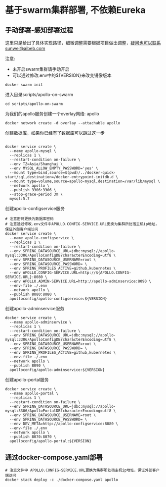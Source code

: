 # 基于swarm集群部署, 不依赖Eureka

## 手动部署-感知部署过程

这里只是给出了具体实现路径，细微调整需要根据项目做出调整，疑问也可以联系sunwei@aibeb.com

注意:
* 未开启swarm集群请手动开启
* 可以通过修改.env中的${VERSION}来改变镜像版本


```shell
docker swarm init
```

进入目录scripts/apollo-on-swarm

```shell
cd scripts/apollo-on-swarm
```

为我们的apollo服务创建一个overlay网络: apollo

```shell
docker network create -d overlay --attachable apollo
```

创建数据库，如果你已经有了数据库可以跳过这一步
```shell

docker service create \
  --name apollo-mysql \
  --replicas 1 \
  --restart-condition on-failure \
  --env TZ=Asia/Shanghai \
  --env MYSQL_ALLOW_EMPTY_PASSWORD='yes' \
  --mount type=bind,source=$(pwd)/../docker-quick-start/sql,destination=/docker-entrypoint-initdb.d \
  --mount type=volume,source=apollo-mysql,destination=/var/lib/mysql \
  --network apollo \
  --publish 3306:3306 \
  --stop-grace-period 3m \
  mysql:5.7

```

创建apollo-configservice服务

```shell
# 注意密码更换为数据库密码
# 注意通过修改.env文件中APOLLO.CONFIG-SERVICE.URL更换为集群所处宿主机ip地址，保证外部客户端访问
docker service create \
  --name apollo-configservice \
  --replicas 1 \
  --restart-condition on-failure \
  --env SPRING_DATASOURCE_URL=jdbc:mysql://apollo-mysql:3306/ApolloConfigDB?characterEncoding=utf8 \
  --env SPRING_DATASOURCE_USERNAME=root \
  --env SPRING_DATASOURCE_PASSWORD= \
  --env SPRING_PROFILES_ACTIVE=github,kubernetes \
  --env APOLLO.CONFIG-SERVICE.URL=http://${APOLLO.CONFIG-SERVICE.URL}:8080 \
  --env APOLLO.ADMIN-SERVICE.URL=http://apollo-adminservice:8090 \
  --env-file ./.env
  --network apollo \
  --publish 8080:8080 \
  apolloconfig/apollo-configservice:${VERSION}
```

创建apollo-adminservice服务

```shell
docker service create \
  --name apollo-adminservice \
  --replicas 1 \
  --restart-condition on-failure \
  --env SPRING_DATASOURCE_URL=jdbc:mysql://apollo-mysql:3306/ApolloConfigDB?characterEncoding=utf8 \
  --env SPRING_DATASOURCE_USERNAME=root \
  --env SPRING_DATASOURCE_PASSWORD= \
  --env SPRING_PROFILES_ACTIVE=github,kubernetes \
  --env-file ./.env
  --network apollo \
  --publish 8090 \
  apolloconfig/apollo-adminservice:${VERSION}
```

创建apollo-portal服务

```shell
docker service create \
  --name apollo-portal \
  --replicas 1 \
  --restart-condition on-failure \
  --env SPRING_DATASOURCE_URL=jdbc:mysql://apollo-mysql:3306/ApolloPortalDB?characterEncoding=utf8 \
  --env SPRING_DATASOURCE_USERNAME=root \
  --env SPRING_DATASOURCE_PASSWORD= \
  --env DEV_META=http://apollo-configservice:8080 \
  --env-file ./.env
  --network apollo \
  --publish 8070:8070 \
  apolloconfig/apollo-portal:${VERSION}
```

## 通过docker-compose.yaml部署

```shell
# 注意文件中 APOLLO.CONFIG-SERVICE.URL更换为集群所处宿主机ip地址，保证外部客户端访问
docker stack deploy -c ./docker-compose.yaml apollo
```